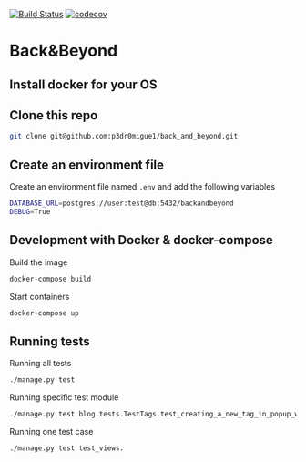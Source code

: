 [![Build Status](https://travis-ci.org/p3dr0migue1/back_and_beyond.svg?branch=master)](https://travis-ci.org/p3dr0migue1/back_and_beyond) [![codecov](https://codecov.io/gh/p3dr0migue1/back_and_beyond/branch/master/graph/badge.svg)](https://codecov.io/gh/p3dr0migue1/back_and_beyond)

# Back&Beyond

## Install docker for your OS

## Clone this repo
```sh
git clone git@github.com:p3dr0migue1/back_and_beyond.git
```

## Create an environment file
Create an environment file named `.env` and add the following variables
```sh
DATABASE_URL=postgres://user:test@db:5432/backandbeyond
DEBUG=True
```

## Development with Docker & docker-compose
Build the image
```sh
docker-compose build
```

Start containers
```sh
docker-compose up
```

## Running tests
Running all tests
```sh
./manage.py test
```

Running specific test module
```sh
./manage.py test blog.tests.TestTags.test_creating_a_new_tag_in_popup_window_requires_a_tag_name
```

Running one test case
```sh
./manage.py test test_views.
